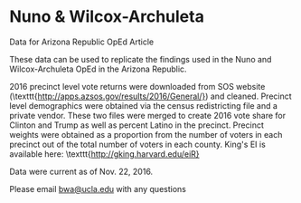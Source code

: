 # Nuno & Wilcox-Archuleta
Data for Arizona Republic OpEd Article

These data can be used to replicate the findings used in the Nuno and Wilcox-Archuleta OpEd in the Arizona Republic. 

2016 precinct level vote returns were downloaded from SOS website (\texttt{http://apps.azsos.gov/results/2016/General/}) and cleaned. Precinct level demographics were obtained via the census redistricting file and a private vendor. These two files were merged to create 2016 vote share for Clinton and Trump as well as percent Latino in the precinct. Precinct weights were obtained as a proportion from the number of voters in each precinct out of the total number of voters in each county. King's EI is available here: \texttt{http://gking.harvard.edu/eiR}

Data were current as of Nov. 22, 2016.

Please email bwa@ucla.edu with any questions


